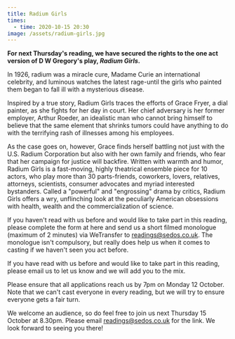 ```yaml
---
title: Radium Girls
times:
  - time: 2020-10-15 20:30
image: /assets/radium-girls.jpg
---
```

**For next Thursday's reading, we have secured the rights to the one act version of D W Gregory's play, *Radium Girls*.**

In 1926, radium was a miracle cure, Madame Curie an international celebrity, and luminous watches the latest rage-until the girls who painted them began to fall ill with a mysterious disease. 

Inspired by a true story, Radium Girls traces the efforts of Grace Fryer, a dial painter, as she fights for her day in court. Her chief adversary is her former employer, Arthur Roeder, an idealistic man who cannot bring himself to believe that the same element that shrinks tumors could have anything to do with the terrifying rash of illnesses among his employees. 

As the case goes on, however, Grace finds herself battling not just with the U.S. Radium Corporation but also with her own family and friends, who fear that her campaign for justice will backfire. Written with warmth and humor, Radium Girls is a fast-moving, highly theatrical ensemble piece for 10 actors, who play more than 30 parts-friends, coworkers, lovers, relatives, attorneys, scientists, consumer advocates and myriad interested bystanders. Called a "powerful" and "engrossing" drama by critics, Radium Girls offers a wry, unflinching look at the peculiarly American obsessions with health, wealth and the commercialization of science.

If you haven't read with us before and would like to take part in this reading, please complete the form at here and send us a short filmed monologue (maximum of 2 minutes) via WeTransfer to readings@sedos.co.uk. The monologue isn't compulsory, but really does help us when it comes to casting if we haven't seen you act before.

If you have read with us before and would like to take part in this reading, please email us to let us know and we will add you to the mix.

Please ensure that all applications reach us by 7pm on Monday 12 October. Note that we can't cast everyone in every reading, but we will try to ensure everyone gets a fair turn.

We welcome an audience, so do feel free to join us next Thursday 15 October at 8.30pm. Please email readings@sedos.co.uk for the link. We look forward to seeing you there!